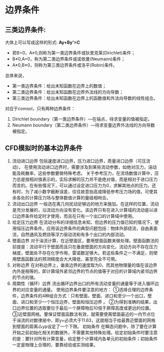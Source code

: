 # 边界条件

## 三类边界条件:

大体上可以写成这样的形式: **Ay+By'=C**

- 若B=0，A≠0,则称为第一类边界条件或狄里克莱(Dirichlet)条件；
- B≠0,A=0，称为第二类边界条件或诺依曼(Neumann)条件；
- A≠0,B≠0，则称为第三类边界条件或洛平(Robin)条件。

总体来说，

- 第一类边界条件：给出未知函数在边界上的数值；
- 第二类边界条件：给出未知函数在边界外法线的方向导数；
- 第三类边界条件：给出未知函数在边界上的函数值和外法向导数的线性组合。

对应于comsol，只有两种边界条件：

1. Dirichlet boundary（第一类边界条件）—在端点，待求变量的值被指定。
2. Neumann boundary（第二类边界条件）—待求变量边界外法线的方向导数被指定。


## CFD模拟时的基本边界条件

1. 流动进口边界
包括速度进口边界，压力进口边界，质量进口边界（可压流动）。
在使用流动进口边界时，需要涉及到某些流动参数，如绝对压力，湍动能及耗散率，这些参数要做特殊考虑。 关于参考压力，在流场数值计算中，压力总是按相对值表示的，实际求解的压力并不是绝对值，而是相对于进口压力而言的。在有些情况下，可以通过设定进口压力为0，求解其他点的压力。还有时，为了减小数字截断误差，往往故意抬高或降低参考压力场的值，可使其余各处的计算压力场与整体数值计算的量级相吻合。
2. 流动出口边界
一般选在离几何扰动足够远的地方来施加。在这样的位置，流动是充分发展的，沿流动方向没有变化。该边界只有在进入计算域的流动是以进口边界条件给定时才使用，而且在只有一个出口的计算域中使用。
3. 给定压力边界
在流动分布的详细信息未知，但边界的压力值已知的情况下，使用恒压边界条件。应用该边界条件的典型问题包括：物体外部绕流，自由表面流，自然通风及燃烧等浮力驱动流和有多个出口的内部流动。
4. 壁面边界
对于湍流计算，在近壁面区，要用壁面函数来做处理。壁面函数法的前提是：流动平行于壁面而且只在垂直壁面的方向变化，流动方向不存在压力梯度，壁面处不存在化学作用，雷诺数足够大。若这些条件之一不满足，则使用壁面函数法的预测精度会大大降低，甚至完全不可用。
5. 对称边界
在对称边界上，垂直边界的速度取为0，而其他物理量的值在该边界内外是相等的，即计算域外紧邻边界的节点的值等于对应的计算域内紧邻边界的节点的值。
6. 周期性（循环）边界
流出循环边界出口的所有流动变量的通量等于进入循环边界的对应变量的通量。
使用边界条件要注意的地方：
①选择合理的边界条件，边界条件的4种组合方式：只有壁面，壁面、进口和至少一个出口，壁面、进口和至少一个恒压边界，壁面和恒压边界 。
②为得到准确的结果，出口边界位置的选取要位于最后一个屏障物后10倍于屏障高度或更远的位置。
③近壁面网格。要保证壁面函数法有效，就需要使离壁面最近的一内节点位于湍流的对数律层中，即y+必须大于11.63，这就相当于给最靠近壁面的网格到壁面的距离△yp设定了一个下限。
初始条件
在瞬态问题中，除了要在计算开始之前初始化相关的数据外，不需要其他特殊处理。给定初始条件时要注意的是：要针对所有计算变量，给定整个计算域内各单元的初始条件；初始条件一定是物理上合理的，要靠经验或实测结果。